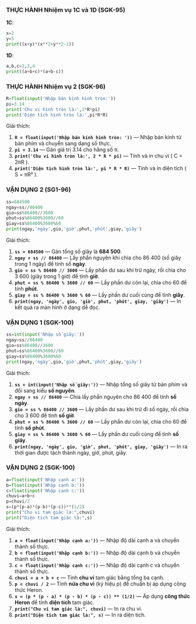 ### THỰC HÀNH Nhiệm vụ 1C và 1D (SGK-95)
**1C**:
```python
x=2
y=5
print((x+y)*(x**2+y**2-1))
```
**1D**:
```python
a,b,c=2,3,4
print((a+b+c)*(a+b-c))
```
### THỰC HÀNH Nhiệm vụ 2 (SGK-96)
```python
R=float(input('Nhập bán kính hình tròn:'))
pi=3.14
print('Chu vi hình tròn là:',2*R*pi)
print('Diện tích hình tròn là:',pi*R*R)
```
Giải thích:
1. **`R = float(input('Nhập bán kính hình tròn: '))`** — Nhập bán kính từ bàn phím và chuyển sang dạng số thực.
2. **`pi = 3.14`** — Gán giá trị 3.14 cho hằng số π.
3. **`print('Chu vi hình tròn là:', 2 * R * pi)`** — Tính và in chu vi ( C = 2πR ).
4. **`print('Diện tích hình tròn là:', pi * R * R)`** — Tính và in diện tích ( S = πR² ).
### VẬN DỤNG 2 (SG1-96)
```python
ss=684500
ngay=ss//86400
gio=ss%86400//3600
phut=ss%86400%3600//60
giay=ss%86400%3600%60
print(ngay,'ngày',gio,'giờ',phut,'phút',giay,'giây')
```
Giải thích:
1. **`ss = 684500`** — Gán tổng số giây là **684 500**.
2. **`ngay = ss // 86400`** — Lấy phần nguyên khi chia cho 86 400 (số giây trong 1 ngày) để tính số **ngày**.
3. **`gio = ss % 86400 // 3600`** — Lấy phần dư sau khi trừ ngày, rồi chia cho 3 600 (giây trong 1 giờ) để tính **giờ**.
4. **`phut = ss % 86400 % 3600 // 60`** — Lấy phần dư còn lại, chia cho 60 để tính **phút**.
5. **`giay = ss % 86400 % 3600 % 60`** — Lấy phần dư cuối cùng để tính **giây**.
6. **`print(ngay, 'ngày', gio, 'giờ', phut, 'phút', giay, 'giây')`** — In kết quả ra màn hình ở dạng dễ đọc.
### VẬN DỤNG 1 (SGK-100)
```python
ss=int(input('Nhập số giây:'))
ngay=ss//86400
gio=ss%86400//3600
phut=ss%86400%3600//60
giay=ss%86400%3600%60
print(ngay,'ngày',gio,'giờ',phut,'phút',giay,'giây')
```
Giải thích:
1. **`ss = int(input('Nhập số giây:'))`** — Nhập tổng số giây từ bàn phím và đổi sang kiểu **số nguyên**.
2. **`ngay = ss // 86400`** — Chia lấy phần nguyên cho 86 400 để tính **số ngày**.
3. **`gio = ss % 86400 // 3600`** — Lấy phần dư sau khi trừ đi số ngày, rồi chia cho 3 600 để tính **số giờ**.
4. **`phut = ss % 86400 % 3600 // 60`** — Lấy phần dư còn lại, chia cho 60 để tính **số phút**.
5. **`giay = ss % 86400 % 3600 % 60`** — Lấy phần dư cuối cùng để tính **số giây**.
6. **`print(ngay, 'ngày', gio, 'giờ', phut, 'phút', giay, 'giây')`** — In ra thời gian được tách thành ngày, giờ, phút, giây.
### VẬN DỤNG 2 (SGK-100)
```python
a=float(input('Nhập cạnh a:'))
b=float(input('Nhập cạnh b:'))
c=float(input('Nhập cạnh c:'))
chuvi=a+b+c
p=chuvi/2
s=(p*(p-a)*(p-b)*(p-c))**(1/2)
print("Chu vi tam giác là:",chuvi)
print("Diện tích tam giác là:",s)
```
Giải thích:
1. **`a = float(input('Nhập cạnh a:'))`** — Nhập độ dài cạnh a và chuyển thành số thực.
2. **`b = float(input('Nhập cạnh b:'))`** — Nhập độ dài cạnh b và chuyển thành số thực.
3. **`c = float(input('Nhập cạnh c:'))`** — Nhập độ dài cạnh c và chuyển thành số thực.
4. **`chuvi = a + b + c`** — Tính **chu vi** tam giác bằng tổng ba cạnh.
5. **`p = chuvi / 2`** — Tính **nửa chu vi** (ký hiệu p) để chuẩn bị áp dụng công thức Heron.
6. **`s = (p * (p - a) * (p - b) * (p - c)) ** (1/2)`** — Áp dụng **công thức Heron** để tính **diện tích** tam giác.
7. **`print("Chu vi tam giác là:", chuvi)`** — In ra chu vi.
8. **`print("Diện tích tam giác là:", s)`** — In ra diện tích.
